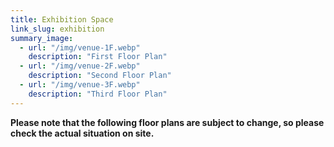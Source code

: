 ```yaml
---
title: Exhibition Space
link_slug: exhibition
summary_image:
  - url: "/img/venue-1F.webp"
    description: "First Floor Plan"
  - url: "/img/venue-2F.webp"
    description: "Second Floor Plan"
  - url: "/img/venue-3F.webp"
    description: "Third Floor Plan"
---
```


**Please note that the following floor plans are subject to change, so please check the actual situation on site.**
